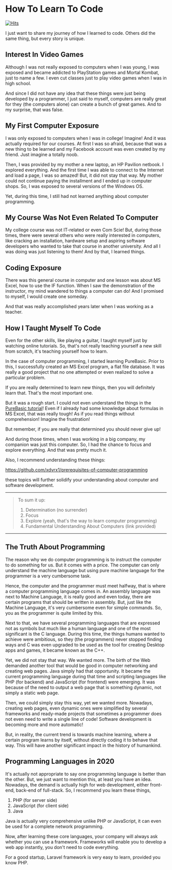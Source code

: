# How To Learn To Code
[![Hits](https://hits.seeyoufarm.com/api/count/incr/badge.svg?url=https%3A%2F%2Fgithub.com%2Fxdvrx1%2Flearn-to-code&count_bg=%2379C83D&title_bg=%23555555&icon=&icon_color=%23E7E7E7&title=PAGE+VIEWS&edge_flat=false)](https://hits.seeyoufarm.com)

I just want to share my journey of how I learned to code.
Others did the same thing, but every story is unique.

## Interest In Video Games
Although I was not really exposed to computers when I was young,
I was exposed and became addicted to PlayStation games 
and Mortal Kombat, just to name a few. I even cut classes
just to play video games when I was in high school.

And since I
did not have any idea that these things were just being
developed by a programmer, I just said to myself, 
computers are really great for they (the computers alone) 
can create a bunch of great games.
And to my surprise, that was false.

## My First Computer Exposure
I was only exposed to computers when I was in college! Imagine!
And it was actually required for our courses. At first I was
so afraid, because that was a new thing to be learned and
my Facebook account was even created by my friend.
Just imagine a totally noob.

Then, I was provided by my mother a new laptop, an HP Pavilion netbook.
I explored everything. And the first time I was able to connect 
to the Internet and load a page, I was so amazed! But, it did not stay
that way. My mother could not continue paying the installment
and I ended up in computer shops. 
So, I was exposed to several versions of the Windows OS.

Yet, during this time, I still had not learned anything about
computer programming.

## My Course Was Not Even Related To Computer
My college course was not IT-related or even Com Scie! But,
during those times, there were several others who were really interested
in computers, like cracking an installation, 
hardware setup and aspiring software
developers who wanted to take that course in another university. And all
I was doing was just listening to them! And by that, I learned things.

## Coding Exposure
There was this general course in computer and one lesson was about MS Excel,
how to use the IF function. 
When I saw the demonstration of the instructor,
my mind wandered to things a computer can do! 
And I promised to myself, I would create one someday.

And that was really accomplished years later when I was working as a teacher.

## How I Taught Myself To Code
Even for the other skills, like playing a guitar, I taught myself just by
watching online tutorials. So, that's not really teaching yourself a new skill
from scratch, it's teaching yourself how to learn.

In the case of computer programming, I started learning
PureBasic. Prior to this, I successfully created an MS Excel program, a flat
file database. It was really a good project that no one attempted or even
realized to solve a particular problem.

If you are really determined to learn new things, then you will definitely learn that.
That's the most important one.

But it was a rough start. I could not even understand the 
things in the 
[PureBasic tutorial](https://github.com/xdvrx1/purebasic-a-beginners-guide)!
Even if I already had some knowledge about formulas in MS Excel, that was really
tough! As if you read things without comprehension! Imagine the 
frustration!

But remember, if you are really that determined you should never give up!

And during those times, when I was working in a big company, my companion
was just this computer. So, I had the chance to 
focus and explore everything. And that was pretty much it.

Also, I recommend understanding these things:  

<https://github.com/xdvrx1/prerequisites-of-computer-programming>

these topics will further solidify your understanding about
computer and software development.

***

> To sum it up:
> 1. Determination (no surrender)
> 2. Focus
> 3. Explore (yeah, that's the way to learn computer programming)
> 4. Fundamental Understanding About Computers (link provided)

***


## The Truth About Programming
The reason why we do computer programming is to instruct the computer
to do something for us. But it comes with a price.
The computer can only understand the machine language but using pure
machine language for the programmer is a very cumbersome task.

Hence, the computer and the programmer must meet halfway, that is where
a computer programming language comes in. An assembly language was next 
to Machine Language, it is really good and even today, there are certain 
programs that should be written in assembly.
But, just like the Machine Language, it's very cumbersome 
even for simple commands. So,
you as the programmer is quite limited by this.

Next to that, we have several programming languages that are 
expressed not as symbols but much like a human language and one of
the most significant is the C language. During
this time, the things humans wanted to achieve were ambitious, 
so they (the programmers) never stopped finding ways
and C was even upgraded to be used as the tool for creating Desktop apps and games, 
it became known as the C++.

Yet, we did not stay that way. We wanted more. The birth of the Web demanded another tool
that would be good in computer networking and creating web pages. Java simply had that 
opportunity. It became the current programming language 
during that time and scripting languages like PHP (for backend) and 
JavaScript (for frontend) were emerging.
It was because of the need to output a web page 
that is something dynamic, not simply a static web page.

Then, we could simply stay this way, yet we wanted more. Nowadays, creating web pages,
even dynamic ones were simplified by several frameworks and 
ready-made projects that sometimes
a programmer does not even need to write a single line of code!
Software development is becoming more and more automatic!

But, in reality, the current trend is towards machine learning, where a certain program
learns by itself, without directly coding it to behave that way. This will have
another significant impact in the history of humankind.

## Programming Languages in 2020
It's actually not appropriate to say one programming language is
better than the other. But, we just want to mention this,
at least you have an idea.
Nowadays, the demand is actually high for web development, either
front-end, back-end of full-stack.
So, I recommend you learn these things, 
1. PHP (for server side)
2. JavaScript (for client side)
3. Java

Java is actually very comprehensive unlike PHP or JavaScript, it
can even be used for a complete network programming.

Now, after learning these core languages, your company will always
ask whether you can use a framework. Frameworks will enable you to
develop a web app instantly, you don't need to code everything.

For a good startup, Laravel framework is very easy to learn, 
provided you know PHP.


